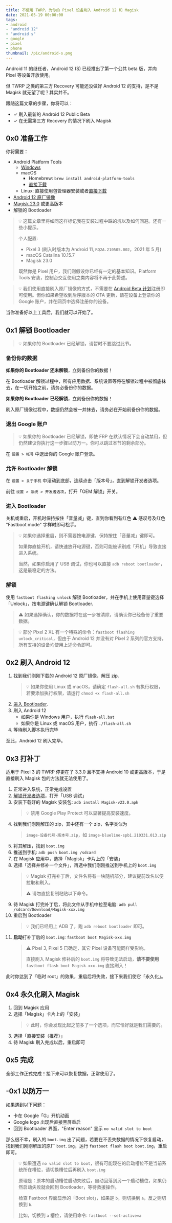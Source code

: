 ```yaml
---
title: 不使用 TWRP，为你的 Pixel 设备刷入 Android 12 和 Magisk
date: 2021-05-19 00:00:00
tags:
- android
- "android 12"
- "android s"
- google
- pixel
- phone
thumbnail: /pic/android-s.png
---
```


Android 11 的继任者，Android 12 (S) 已经推出了第一个公共 beta 版，并向 Pixel 等设备开放使用。

但 TWRP 之类的第三方 Recovery 可能还没做好 Android 12 的支持，是不是 Magisk 就无望了呢？其实并不。

<!-- more -->

跟随这篇文章的步骤，你将可以：

- ✓ 刷入最新的 Android 12 Public Beta
- ✓ 在无需第三方 Recovery 的情况下刷入 Magisk

## 0x0 准备工作

你将需要：

- Android Platform Tools
  - [Windows](https://dl.google.com/android/repository/platform-tools-latest-windows.zip)
  - macOS
    - Homebrew: `brew install android-platform-tools`
    - [直接下载](https://dl.google.com/android/repository/platform-tools-latest-darwin.zip)
  - Linux: 直接使用包管理器安装或者[直接下载](https://dl.google.com/android/repository/platform-tools-latest-darwin.zip)
- [Android 12 原厂镜像](https://developer.android.com/about/versions/12/download#factory-images)
- [Magisk 23.0](https://github.com/topjohnwu/Magisk/releases/download/v23.0/Magisk-v23.0.apk) 或更高版本
- 解锁的 Bootloader

> 💡 这篇文章里将如同这样标记我在安装过程中踩的坑以及如何回避。还有一些小提示。
> 
> 个人配置:
> - Pixel 3 (刷入时版本为 Android 11, `RQ2A.210505.002`，2021 年 5 月)
> - macOS Catalina 10.15.7
> - Magisk 23.0
>
> 既然你是 Pixel 用户，我们则假设你已经有一定的基本知识。Platform Tools 安装，控制台交互使用之类内容将不再于此赘述。

> 💡 我们使用直接刷入原厂镜像的方式，不需要在 [Android Beta 计划](https://www.google.com/android/beta#devices)注册即可使用。但你如果希望收到后序版本的 OTA 更新，请在设备上登录你的 Google 账户，并在网页中选择注册你的设备。

当你准备好以上工具后，我们就可以开始了。

## 0x1 解锁 Bootloader

> 💡 如果你的 Bootloader 已经解锁，请暂时不要跳过此节。

### 备份你的数据

**如果你的 Bootloader 还未解锁**，立刻备份你的数据！

在 Bootloader 解锁过程中，所有应用数据、系统设置等将在解锁过程中被彻底抹去，在一切开始之前，请务必备份你的数据。

**如果你的 Bootloader 已经解锁**，立刻备份你的数据！

刷入原厂镜像过程中，数据仍然会被一并抹去，请务必在开始前备份你的数据。

### 退出 Google 账户

> 💡 如果你的 Bootloader 已经解锁，即使 FRP 在默认情况下会自动禁用，但仍然建议你执行这一步骤以防万一。你可以跳过本节的剩余部分。

在 `设置 > 帐号` 中退出你的 Google 账户登录。

### 允许 Bootloader 解锁

在 `设置 > 关于手机` 中滚动到底部，连续点击「版本号」，直到解锁开发者选项。

前往 `设置 > 系统 > 开发者选项`，打开「OEM 解锁」开关。

### 进入 Bootloader

关机或重启，开机时保持按住「音量减」键，直到你看到有红色 ⚠️ 感叹号及红色 "Fastboot mode" 字样时即可松手。

> 💡 如果你选择重启，则不需要按电源键，保持按住「音量减」键即可。
>
> 如果你直接开机，请快速放开电源键，否则可能被识别成「开机」导致直接进入系统。
>
> 当然，如果你启用了 USB 调试，你也可以直接 `adb reboot bootloader`，这是最稳定的方法。

### 解锁

使用 `fastboot flashing unlock` 解锁 Bootloader，并在手机上使用音量键选择「Unlock」，按电源键确认解锁 Bootloader.

> ⚠️ 如果选择确认，你的数据将在这一步被清除，请确认你已经备份了重要数据。

> 💡 部分 Pixel 2 XL 有一个特殊的命令：`fastboot flashing unlock_critical`，但由于 Android 12 并没有对 Pixel 2 系列的官方支持，所有支持的设备均使用上述命令即可。

## 0x2 刷入 Android 12

1. 找到我们刚刚下载的 Android 12 原厂镜像，解压 zip.
   > 💡 如果你使用 Linux 或 macOS，请确定 `flash-all.sh` 有执行权限，若要添加执行权限，请运行 `chmod +x flash-all.sh`
2. [进入 Bootloader](#进入-bootloader).
3. 刷入 Android 12
   - 如果你是 Windows 用户，执行 `flash-all.bat`
   - 如果你是 Linux 或 macOS 用户，执行 `./flash-all.sh`
4. 等待刷入脚本执行完毕

至此，Android 12 刷入完毕。

## 0x3 打补丁

适用于 Pixel 3 的 TWRP 停更在了 3.3.0 且不支持 Android 10 或更高版本，于是直接刷入 Magisk 包的方法就无法使用了。

1. 正常进入系统，正常完成设置
2. [解锁开发者选项](#允许-bootloader-解锁)，打开「USB 调试」
3. 安装下载好的 Magisk 安装包: `adb install Magisk-v23.0.apk`
   > 💡 禁用 Google Play Protect 可以显著提高安装速度。
4. 找到我们刚刚解压的 zip，其中还有一个 zip，名字类似为
   > `image-设备代号-版本号.zip`，如 `image-blueline-spb1.210331.013.zip`
5. 将其解压，找到 `boot.img`
6. 推送到手机: `adb push boot.img /sdcard`
7. 在 Magisk 应用中，选择「Magisk」卡片上的「安装」
8. 选择「选择并修补一个文件」，再选中我们刚刚推送到手机上的 `boot.img`
   > 💡 Magisk 打完补丁后，文件名将有一块随机部分，建议提前改名以便拉取和刷入。
   >
   > ⚠️ 请勿直接复制粘贴以下命令。
9. 待 Magisk 打完补丁后，将此文件从手机中拉至电脑: `adb pull /sdcard/Download/Magisk-xxx.img`
10. 重启到 Bootloader
    > 💡 我们已经用上 ADB 了，跑 `adb reboot bootloader` 即可。
11. **启动**打补丁后的 `boot.img`: `fastboot boot Magisk-xxx.img`
    > ⚠️ Pixel 3, Pixel 5 已确定，其它 Pixel 设备可能同样受影响。
    >
    > 直接刷入 Magisk 修补后的 `boot.img` 将导致无法启动，**请不要使用** `fastboot flash boot Magisk-xxx.img` 直接刷入！

此时你达到了「临时 root」的效果，重启后将失效，接下来我们使它「永久化」。

## 0x4 永久化刷入 Magisk

1. 回到 Magisk 应用
2. 选择「Magisk」卡片上的「安装」
   > 💡 此时，你会发现比起之前多了一个选项，而它恰好就是我们需要的。
3. 选择「直接安装（推荐）」
4. 待 Magisk 刷入完成以后，重启即可

## 0x5 完成

全部工作正式完成！接下来可以恢复数据，正常使用了。

## -0x1 以防万一

如果遇到以下问题：

- 卡在 Google「G」开机动画
- Google logo 出现后直接黑屏重启
- 回到 Bootloader 界面，"Enter reason" 显示 `no valid slot to boot`

那么很不幸，刷入的 `boot.img` 出了问题，若要在不丢失数据的情况下恢复启动，找到我们刚刚解压的原厂 `boot.img`，运行 `fastboot flash boot boot.img`，重启即可。

> 💡 如果遭遇 `no valid slot to boot`，很有可能现在的启动槽位不是当前系统所在槽位，请切换槽位后再刷入 `boot.img`
>
> 原理是：原本的启动槽位启动失败后，自动回落到另一个启动槽位，如果仍然启动失败就会回到 Bootloader，等待救援操作。
>
> 检查 Fastboot 界面显示的「Boot slot」，如果是 `b`，则切换到 `a`，反之则切换到 `b`.
>
> 比如，切换到 `a` 槽位，请使用命令: `fastboot --set-active=a`
